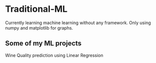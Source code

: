 # Traditional-ML
Currently learning machine learning without any framework. 
Only using numpy and matplotlib for graphs.

## Some of my ML projects
Wine Quality prediction using Linear Regression
